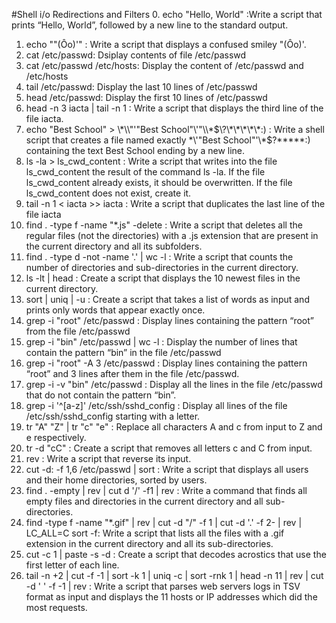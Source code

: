 #Shell i/o Redirections and Filters
0. echo "Hello, World"  :Write a script that prints “Hello, World”, followed by a new line to the standard output.
1. echo ""(Ôo)'" :  Write a script that displays a confused smiley "(Ôo)'.
2. cat /etc/passwd: Dsiplay contents of file /etc/passwd
3. cat /etc/passwd /etc/hosts: Display the content of /etc/passwd and /etc/hosts
4. tail /etc/passwd: Display the last 10 lines of /etc/passwd
5. head /etc/passwd: Display the first 10 lines of /etc/passwd
6. head -n 3 iacta | tail -n 1 : Write a script that displays the third line of the file iacta.
7. echo "Best School" > \\\*\\\\"'\"Best School\"\\'"\\\\\*\$\\\?\\\*\\\*\\\*\\\*\\\*\:\) : Write a shell script that creates a file named exactly \*\\'"Best School"\'\\*$\?\*\*\*\*\*:) containing the text Best School ending by a new line.
8. ls -la > ls_cwd_content : Write a script that writes into the file ls_cwd_content the result of the command ls -la. If the file ls_cwd_content already exists, it should be overwritten. If the file ls_cwd_content does not exist, create it.
9. tail -n 1 < iacta >> iacta : Write a script that duplicates the last line of the file iacta
10. find . -type f -name "*.js" -delete : Write a script that deletes all the regular files (not the directories) with a .js extension that are present in the current directory and all its subfolders.
11. find . -type d -not -name '.' | wc -l : Write a script that counts the number of directories and sub-directories in the current directory.
12. ls -lt | head :  Create a script that displays the 10 newest files in the current directory.
13. sort | uniq | -u : Create a script that takes a list of words as input and prints only words that appear exactly once.
14. grep -i "root" /etc/passwd : Display lines containing the pattern “root” from the file /etc/passwd
15. grep -i  "bin" /etc/passwd | wc -l : Display the number of lines that contain the pattern “bin” in the file /etc/passwd
16. grep -i "root" -A 3 /etc/passwd : Display lines containing the pattern “root” and 3 lines after them in the file /etc/passwd.
17. grep -i -v "bin" /etc/passwd : Display all the lines in the file /etc/passwd that do not contain the pattern “bin”.
18. grep -i  '^[a-z]' /etc/ssh/sshd_config : Display all lines of the file /etc/ssh/sshd_config starting with a letter.
19. tr "A" "Z" | tr "c" "e" : Replace all characters A and c from input to Z and e respectively.
20. tr -d "cC" : Create a script that removes all letters c and C from input.
21. rev : Write a script that reverse its input.
22. cut -d:  -f 1,6  /etc/passwd | sort : Write a script that displays all users and their home directories, sorted by users.
23. find . -empty | rev | cut d '/' -f1 | rev : Write a command that finds all empty files and directories in the current directory and all sub-directories.
24. find -type f -name "*.gif" | rev | cut -d "/" -f 1 | cut -d '.' -f 2- | rev | LC_ALL=C sort -f: Write a script that lists all the files with a .gif extension in the current directory and all its sub-directories.
25. cut -c 1 | paste -s -d :  Create a script that decodes acrostics that use the first letter of each line.
26. tail -n +2 | cut -f -1 | sort -k 1 | uniq -c | sort -rnk 1 | head -n 11 | rev | cut -d ' ' -f -1 | rev : Write a script that parses web servers logs in TSV format as input and displays the 11 hosts or IP addresses which did the most requests.
